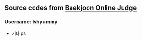 ## Source codes from [Baekjoon Online Judge](https://www.acmicpc.net)


### Username: ishyummy


+ 기타 ps
